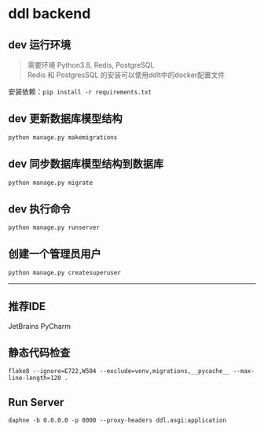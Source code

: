 # ddl backend

## dev 运行环境
> 需要环境 Python3.8, Redis, PostgreSQL  
> Redis 和 PostgresSQL 的安装可以使用ddlt中的docker配置文件

安装依赖：`pip install -r requirements.txt`
## dev 更新数据库模型结构
```sh
python manage.py makemigrations
```
## dev 同步数据库模型结构到数据库
```sh
python manage.py migrate
```

## dev 执行命令
```sh
python manage.py runserver
```

## 创建一个管理员用户
```sh
python manage.py createsuperuser
```


---
## 推荐IDE
JetBrains PyCharm

## 静态代码检查
```shell script
flake8 --ignore=E722,W504 --exclude=venv,migrations,__pycache__ --max-line-length=120 .
```

## Run Server
```shell script
daphne -b 0.0.0.0 -p 8000 --proxy-headers ddl.asgi:application
```